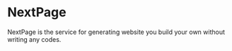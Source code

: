 # NextPage
NextPage is the service for generating website you build your own without writing any codes.
